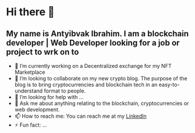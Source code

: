 # Hi there 👋

## My name is Antyibvak Ibrahim. I am a blockchain developer | Web Developer looking for a job or project to wrk on to 

- 🔭 I’m currently working on a Decentralized exchange for my NFT Marketplace
- 👯 I’m looking to collaborate on my new crypto blog. The purpose of the blog is to bring cryptocurrencies and blockchain tech in an easy-to-understand format to people.
- 🤔 I’m looking for help with ...
- 💬 Ask me about anything relating to the blockchain, cryptocurrencies or web development.
- 📫 How to reach me: You can reach me at my [LinkedIn](https://www.linkedin.com/in/antyibvak-ibrahim-b884b6205/)
- ⚡ Fun fact: ...

